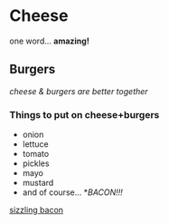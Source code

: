 # Cheese
one word...
**amazing!**

## Burgers
*cheese & burgers are better together*

### Things to put on cheese+burgers

* onion
* lettuce
* tomato
* pickles
* mayo
* mustard
* and of course... **BACON!!!*

[sizzling bacon](images/bacon.gif)
